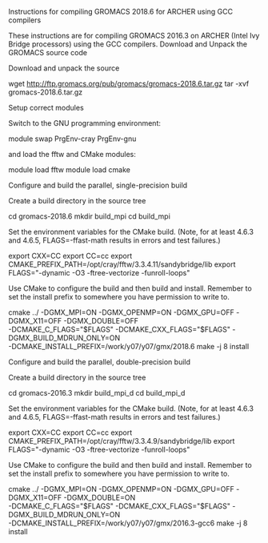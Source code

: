 Instructions for compiling GROMACS 2018.6 for ARCHER using GCC  compilers

These instructions are for compiling GROMACS 2016.3 on ARCHER (Intel Ivy Bridge processors) using the GCC  compilers.
Download and Unpack the GROMACS source code

Download and unpack the source

wget http://ftp.gromacs.org/pub/gromacs/gromacs-2018.6.tar.gz
tar -xvf gromacs-2018.6.tar.gz

Setup correct modules

Switch to the GNU programming environment:

module swap PrgEnv-cray PrgEnv-gnu

and load the fftw and CMake modules:

module load fftw
module load cmake

Configure and build the parallel, single-precision build

Create a build directory in the source tree

cd gromacs-2018.6
mkdir build_mpi
cd build_mpi

Set the environment variables for the CMake build. (Note, for at least 4.6.3 and 4.6.5, FLAGS=-ffast-math results in errors and test failures.)

export CXX=CC
export CC=cc
export CMAKE_PREFIX_PATH=/opt/cray/fftw/3.3.4.11/sandybridge/lib
export FLAGS="-dynamic -O3 -ftree-vectorize -funroll-loops"

Use CMake to configure the build and then build and install. Remember to set the install prefix to somewhere you have permission to write to.

cmake ../ -DGMX_MPI=ON -DGMX_OPENMP=ON -DGMX_GPU=OFF -DGMX_X11=OFF -DGMX_DOUBLE=OFF \
          -DCMAKE_C_FLAGS="$FLAGS" -DCMAKE_CXX_FLAGS="$FLAGS" -DGMX_BUILD_MDRUN_ONLY=ON  \
          -DCMAKE_INSTALL_PREFIX=/work/y07/y07/gmx/2018.6
make -j 8 install

Configure and build the parallel, double-precision build

Create a build directory in the source tree

cd gromacs-2016.3
mkdir build_mpi_d
cd build_mpi_d

Set the environment variables for the CMake build. (Note, for at least 4.6.3 and 4.6.5, FLAGS=-ffast-math results in errors and test failures.)

export CXX=CC
export CC=cc
export CMAKE_PREFIX_PATH=/opt/cray/fftw/3.3.4.9/sandybridge/lib
export FLAGS="-dynamic -O3 -ftree-vectorize -funroll-loops"

Use CMake to configure the build and then build and install. Remember to set the install prefix to somewhere you have permission to write to.

cmake ../ -DGMX_MPI=ON -DGMX_OPENMP=ON -DGMX_GPU=OFF -DGMX_X11=OFF -DGMX_DOUBLE=ON \
          -DCMAKE_C_FLAGS="$FLAGS" -DCMAKE_CXX_FLAGS="$FLAGS" -DGMX_BUILD_MDRUN_ONLY=ON  \
          -DCMAKE_INSTALL_PREFIX=/work/y07/y07/gmx/2016.3-gcc6
make -j 8 install
